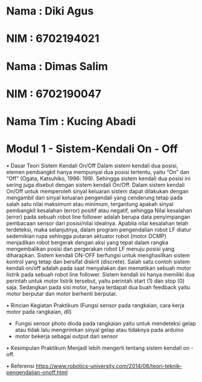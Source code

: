# Nama : Diki Agus
# NIM : 6702194021
# Nama : Dimas Salim
# NIM : 6702190047
# Nama Tim : Kucing Abadi

#           Modul 1 - Sistem-Kendali On - Off

• Dasar Teori Sistem Kendali On/Off
Dalam sistem kendali dua posisi, elemen pembangkit hanya mempunyai dua posisi
tertentu, yaitu “On” dan “Off” (Ogata, Katsuhiko, 1996: 199). Sehingga sistem
kendali dua posisi ini sering juga disebut dengan sistem kendali On/Off. Dalam sistem
kendali On/Off untuk memperoleh sinyal keluaran sistem dapat dilakukan dengan
mengambil dari sinyal keluaran pengendali yang cenderung tetap pada salah satu
nilai maksimum atau minimum, tergantung apakah sinyal pembangkit kesalahan
(error) positif atau negatif, sehingga Nilai kesalahan (error) pada sebuah robot line
follower adalah berupa data penyimpangan pembacaan sensor dari posisi/nilai
idealnya. Apabila nilai kesalahan telah terdeteksi, maka selanjutnya, dalam program
pengendalian robot LF diatur sedemikian rupa sehingga putaran aktuator robot (motor
DCMP) menjadikan robot bergerak dengan aksi yang tepat dalam rangka
mengembalikan posisi dan pergerakan robot LF menuju posisi yang diharapkan.
Sistem kendali ON-OFF berfungsi untuk menghasilkan sistem kontrol yang tetap dan
bersifat diskrit (discrete). Salah satu contoh sistem kendali on/off adalah pada
saat menyalakan dan mematikan sebuah motor listrik pada sebuah robot line follower.
Sistem kendali ini hanya memiliki dua perintah untuk motor listrik tersebut, yaitu
perintah start (1) dan stop (0) saja. Sedangkan pada sisi motor, hanya terdapat dua
buah feedback yaitu motor berputar dan motor berhenti berputar.

• Rincian Kegiatan Praktikum (Fungsi sensor pada rangkaian, cara kerja motor pada
rangkaian, dll)
- Fungsi sensor photo dioda pada rangkaian yaitu untuk mendeteksi gelap atau tidak lalu
mengirimkan sinyal gelap atau tidaknya pada arduino
- motor bekerja sebagai output dari sensor

• Kesimpulan Praktikum
Menjadi lebih mengerti tentang sistem kendali on - off.

• Referensi
https://www.robotics-university.com/2014/06/teori-teknik-pengendalian-onoff.html
